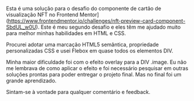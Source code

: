 Esta é uma solução para o desafio do componente de cartão de visualização NFT no Frontend Mentor](https://www.frontendmentor.io/challenges/nft-preview-card-component-SbdUL_w0U).  Este é meu segundo desafio e eles têm me ajudado muito para melhor minhas habilidades em HTML e CSS.

Procurei adotar uma marcação HTML5 semântica, propriedade personalizadas CSS e usei Flebox em quase todos os elementos DIV.

Minha maior dificuldade foi com o efeito overlay para a DIV .image. Eu não me lembrava de como aplicar o efeito e foi necessário pesquisar em outras soluções prontas para poder entregar o projeto final. Mas no final foi um grande aprendizado.

Sintam-se à vontade para qualquer comentário e feedback.

